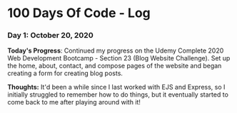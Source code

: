 # 100 Days Of Code - Log

### Day 1: October 20, 2020

**Today's Progress**: Continued my progress on the Udemy Complete 2020 Web Development Bootcamp - Section 23 (Blog Website Challenge). Set up the home, about, contact, and compose pages of the website and began creating a form for creating blog posts.

**Thoughts:** It'd been a while since I last worked with EJS and Express, so I initially struggled to remember how to do things, but it eventually started to come back to me after playing around with it!
